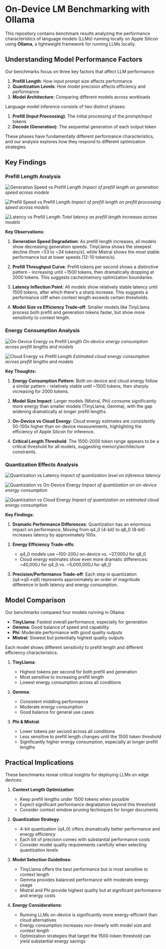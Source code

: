 # On-Device LM Benchmarking with Ollama

This repository contains benchmark results analyzing the performance characteristics of language models (LLMs) running locally on Apple Silicon using **Ollama**, a lightweight framework for running LLMs locally.

## Understanding Model Performance Factors

Our benchmarks focus on three key factors that affect LLM performance:

1. **Prefill Length**: How input prompt size affects performance
2. **Quantization Levels**: How model precision affects efficiency and performance
3. **Model Architecture**: Comparing different models across workloads

Language model inference consists of two distinct phases:

1. **Prefill (Input Processing)**: The initial processing of the prompt/input tokens
2. **Decode (Generation)**: The sequential generation of each output token

These phases have fundamentally different performance characteristics, and our analysis explores how they respond to different optimization strategies.

## Key Findings

### Prefill Length Analysis

![Generation Speed vs Prefill Length](visualizations/prefill_results/input_length_vs_generation_tokens.png)
*Impact of prefill length on generation speed across models*

![Prefill Speed vs Prefill Length](visualizations/prefill_results/input_length_vs_prefill_tokens.png)
*Impact of prefill length on prefill processing speed across models*

![Latency vs Prefill Length](visualizations/prefill_results/prefill_vs_latency.png)
*Total latency as prefill length increases across models*

**Key Observations:**

1. **Generation Speed Degradation**: As prefill length increases, all models show decreasing generation speeds. TinyLlama shows the steepest decline (from ~53 to ~34 tokens/s), while Mistral shows the most stable performance but at lower speeds (12-10 tokens/s).

2. **Prefill Throughput Curve**: Prefill tokens per second shows a distinctive pattern - increasing until ~1500 tokens, then dramatically dropping at 2000 tokens. This suggests cache/memory optimization boundaries.

3. **Latency Inflection Point**: All models show relatively stable latency until 1500 tokens, after which there's a sharp increase. This suggests a performance cliff when context length exceeds certain thresholds.

4. **Model Size vs Efficiency Trade-off**: Smaller models like TinyLlama process both prefill and generation tokens faster, but show more sensitivity to context length.

### Energy Consumption Analysis

![On-Device Energy vs Prefill Length](visualizations/prefill_results/prefill_vs_on_device_energy.png)
*On-device energy consumption across prefill lengths and models*

![Cloud Energy vs Prefill Length](visualizations/prefill_results/prefill_vs_cloud_energy.png)
*Estimated cloud energy consumption across prefill lengths and models*

**Key Thoughts:**

1. **Energy Consumption Pattern**: Both on-device and cloud energy follow a similar pattern - relatively stable until ~1500 tokens, then sharply increasing for 2000 tokens.

2. **Model Size Impact**: Larger models (Mistral, Phi) consume significantly more energy than smaller models (TinyLlama, Gemma), with the gap widening dramatically at longer prefill lengths.

3. **On-Device vs Cloud Energy**: Cloud energy estimates are consistently 50-100x higher than on-device measurements, highlighting the efficiency of Apple Silicon for inference.

4. **Critical Length Threshold**: The 1500-2000 token range appears to be a critical threshold for all models, suggesting memory/architecture constraints.

### Quantization Effects Analysis

![Quantization vs Latency](visualizations/quant_results/latency_vs_quantization.png)
*Impact of quantization level on inference latency*

![Quantization vs On-Device Energy](visualizations/quant_results/ondevice_energy_vs_quantization.png)
*Impact of quantization on on-device energy consumption*

![Quantization vs Cloud Energy](visualizations/quant_results/cloud_energy_vs_quantization.png)
*Impact of quantization on estimated cloud energy consumption*

**Key Findings:**

1. **Dramatic Performance Differences**: Quantization has an enormous impact on performance. Moving from q4_0 (4-bit) to q8_0 (8-bit) increases latency by approximately 100x.

2. **Energy Efficiency Trade-offs**: 
   - q4_0 models use ~100-200J on-device vs. ~27,000J for q8_0
   - Cloud energy estimates show even more dramatic differences: ~40,000J for q4_0 vs. ~5,000,000J for q8_0

3. **Precision/Performance Trade-off**: Each step in quantization (q4→q5→q8) represents approximately an order of magnitude difference in both latency and energy consumption.

## Model Comparison

Our benchmarks compared four models running in Ollama:

- **TinyLlama**: Fastest overall performance, especially for generation
- **Gemma**: Good balance of speed and capability
- **Phi**: Moderate performance with good quality outputs
- **Mistral**: Slowest but potentially highest quality outputs

Each model shows different sensitivity to prefill length and different efficiency characteristics:

1. **TinyLlama**: 
   - Highest tokens per second for both prefill and generation
   - Most sensitive to increasing prefill length
   - Lowest energy consumption across all conditions

2. **Gemma**:
   - Consistent middling performance
   - Moderate energy consumption
   - Good balance for general use cases

3. **Phi & Mistral**:
   - Lower tokens per second across all conditions
   - Less sensitive to prefill length changes until the 1500 token threshold
   - Significantly higher energy consumption, especially at longer prefill lengths

## Practical Implications

These benchmarks reveal critical insights for deploying LLMs on edge devices:

1. **Context Length Optimization**: 
   - Keep prefill lengths under 1500 tokens when possible
   - Expect significant performance degradation beyond this threshold
   - Consider context window pruning techniques for longer documents

2. **Quantization Strategy**: 
   - 4-bit quantization (q4_0) offers dramatically better performance and energy efficiency
   - Each bit of precision comes with substantial performance costs
   - Consider model quality requirements carefully when selecting quantization levels

3. **Model Selection Guidelines**:
   - TinyLlama offers the best performance but is most sensitive to context length
   - Gemma provides balanced performance with moderate energy usage
   - Mistral and Phi provide highest quality but at significant performance and energy costs

4. **Energy Considerations**:
   - Running LLMs on-device is significantly more energy-efficient than cloud alternatives
   - Energy consumption increases non-linearly with model size and context length
   - Optimization strategies that target the 1500-token threshold can yield substantial energy savings
